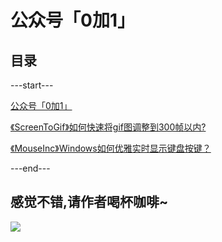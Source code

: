 # 公众号「0加1」


## 目录

---start---

[公众号「0加1」](https://www.v2fy.com/p/000readme_wnmsb/)


[《ScreenToGif》如何快速将gif图调整到300帧以内?](https://www.v2fy.com/p/001-screenToGif/)


[《MouseInc》Windows如何优雅实时显示键盘按键？](https://www.v2fy.com/p/002-ｍouseinc/)

---end---



## 感觉不错,请作者喝杯咖啡~

![](https://www.v2fy.com/asset/README/c4fdea49e11241e392d6bcaa33855897.png)